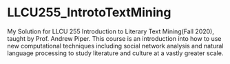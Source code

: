 # LLCU255_IntrotoTextMining
My Solution for LLCU 255 Introduction to Literary Text Mining(Fall 2020), taught by Prof. Andrew Piper.
This course is an introduction into how to use new computational techniques including social network analysis and natural language processing to study literature and culture at a vastly greater scale.
